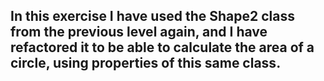 ## In this exercise I have used the Shape2 class from the previous level again, and I have refactored it to be able to calculate the area of ​​a circle, using properties of this same class.